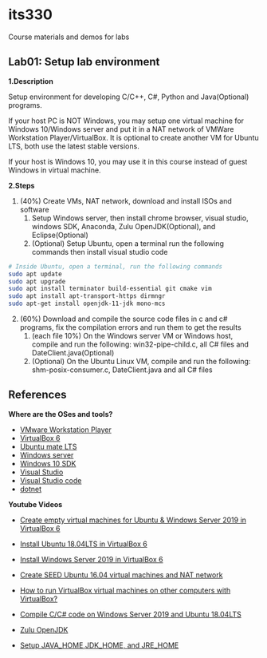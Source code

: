 # its330
Course materials and demos for labs


## Lab01: Setup lab environment
**1.Description**

Setup environment for developing C/C++, C#, Python and Java(Optional) programs.

If your host PC is NOT Windows, you may setup one virtual machine for Windows 10/Windows server and put it in a NAT network of VMWare Workstation Player/VirtualBox. It is optional to create another VM for Ubuntu LTS, both use the latest stable versions.

If your host is Windows 10, you may use it in this course instead of guest Windows in virtual machine.

**2.Steps**

1. (40%) Create VMs, NAT network, download and install ISOs and software
   1. Setup Windows server, then install chrome browser, visual studio, windows SDK, Anaconda, Zulu OpenJDK(Optional), and Eclipse(Optional)
   2. (Optional) Setup Ubuntu, open a terminal run the following commands then install visual studio code

```bash
# Inside Ubuntu, open a terminal, run the following commands
sudo apt update
sudo apt upgrade
sudo apt install terminator build-essential git cmake vim
sudo apt install apt-transport-https dirmngr
sudo apt-get install openjdk-11-jdk mono-mcs
```
2. (60%) Download and compile the source code files in c and c# programs, fix the compilation errors and run them to get the results
   1. (each file 10%) On the Windows server VM or Windows host, compile and run the following: win32-pipe-child.c, all C# files and DateClient.java(Optional)
   2. (Optional) On the Ubuntu Linux VM, compile and run the following: shm-posix-consumer.c, DateClient.java and all C# files


## References
**Where are the OSes and tools?** 
  * [VMware Workstation Player](https://www.vmware.com/products/workstation-player.html)
  * [VirtualBox 6](https://www.virtualbox.org/)
  * [Ubuntu mate LTS](https://ubuntu-mate.org/)
  * [Windows server](https://www.microsoft.com/en-us/cloud-platform/windows-server)
  * [Windows 10 SDK](https://developer.microsoft.com/en-us/windows/downloads/windows-10-sdk)
  * [Visual Studio](https://visualstudio.microsoft.com/vs/)
  * [Visual Studio code](https://code.visualstudio.com/)
  * [dotnet](https://dotnet.microsoft.com)

**Youtube Videos** 
  * [Create empty virtual machines for Ubuntu & Windows Server 2019 in VirtualBox 6](https://youtu.be/3PbnBVNWXpk)
  * [Install Ubuntu 18.04LTS in VirtualBox 6](https://youtu.be/3BHsizTRUg0)
  * [Install Windows Server 2019 in VirtualBox 6](https://youtu.be/fQZFoSTSuPM)
  * [Create SEED Ubuntu 16.04 virtual machines and NAT network](https://youtu.be/pwSlVJSCpu0)
  * [How to run VirtualBox virtual machines on other computers with VirtualBox?](https://youtu.be/Ps30RJ1MzgQ)
  * [Compile C/C# code on Windows Server 2019 and Ubuntu 18.04LTS](https://youtu.be/ajTLkAqamKs)

* [Zulu OpenJDK](https://www.azul.com/downloads/zulu-community)
* [Setup JAVA_HOME,JDK_HOME, and JRE_HOME](https://confluence.atlassian.com/doc/setting-the-java_home-variable-in-windows-8895.html)



